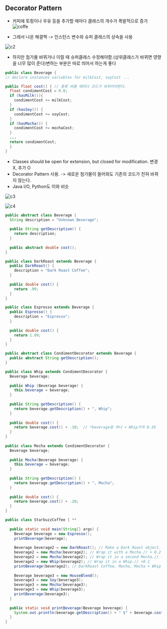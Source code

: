 ## Decorator Pattern
- 커피에 토핑이나 우유 등을 추가할 때마다 클래스의 개수가 폭발적으로 증가
![coffe](https://user-images.githubusercontent.com/50645183/95971815-a85e7c80-0e4c-11eb-805d-1db814965b18.PNG)

- 그래서 나온 해결책 -> 인스턴스 변수와 슈퍼 클래스의 상속을 사용

![c2](https://user-images.githubusercontent.com/50645183/95972454-6e41aa80-0e4d-11eb-8b29-4006b667c73a.PNG)

- 하지만 첨가물 바뀌거나 이럴 때 슈퍼클래스 수정해야함.(상위클래스가 바뀌면 영향을 너무 많이 준다)변하는 부분은 따로 띄어서 하는게 좋다 

```java
public class Beverage {
// declare instances variables for milkCost, soyCost ...

public float cost() { // 종류 바뀔 때마다 코드가 바뀌어야한다.
  float condimentCost = 0.0;
  if (hasMilk()){
    condimentCost += milkCost;
  }
  if (hasSoy()) {
    condimentCost += soyCost;
  }
  if (hasMocha()) {
    condimentCost += mochaCost;
  }
  ...
  return condimentCost;
  }
}
```

- Classes should be open for extension, but closed for modification. 변경 X, 추가 O
- Decorator Pattern 사용. -> 새로운 첨가물이 들어와도 기존의 코드가 전혀 바뀌지 않는다.
- Java I/O, Python도 이와 비슷

![c3](https://user-images.githubusercontent.com/50645183/95977027-4bb29000-0e53-11eb-8844-6f57940ae172.PNG)

![c4](https://user-images.githubusercontent.com/50645183/95977245-99c79380-0e53-11eb-9e06-09fbf9830db9.PNG)



```java
public abstract class Beverage {
  String description = "Unknown Beverage";
  
  public String getDescription() {
    return description;
  }
  
  public abstract double cost();
}
```
```java
public class DarkRoast extends Beverage {
  public DarkRoast() {
    description = "Dark Roast Coffee";
  }
  
  public double cost() {
    return .99;
  }
}

public class Espresso extends Beverage {
  public Espresso() {
    description = "Espresso";
  }
  
  public double cost() {
    return 1.99;
  }
}
```
```java
public abstract class CondimentDecorator extends Beverage {
  public abstract String getDescription();
}
```
```java
public class Whip extends CondimentDecorator {
  Beverage beverage;
  
  public Whip (Beverage beverage) {
    this.beverage = beverage;
  }
  
  public String getDescription() {
    return beverage.getDescription() + ", Whip";
  }
  
  public double cost() {
    return beverage.cost() + .10;  // *beverage중 하나 + Whip가격 0.10
  }
}
   
public class Mocha extends CondimentDecorator {
  Beverage beverage;
  
  public Mocha(Beverage beverage) {
    this.beverage = beverage;
  }
  
  public String getDescription() {
    return beverage.getDescription() + ", Mocha";
  }
  
  public double cost() {
    return beverage.cost() + .20;
  }
}
```
```java
public class StarbuzzCoffee { **
  
  public static void main(String[] args) {
    Beverage beverage = new Espresso();
    printBeverage(beverage);
    
    Beverage beverage2 = new DarkRoast(); // Make a Dark Roast object. // 0.99
    beverage2 = new Mocha(beverage2); // Wrap it with a Mocha.// + 0.2
    beverage2 = new Mocha(beverage2); // Wrap it in a second Mocha.// + 0.2
    beverage2 = new Whip(beverage2); // Wrap it in a Whip.// +0.1
    printBeverage(beverage2); // DarkRoast Coffee, Mocha, Mocha + Whip $1.49
    
    Beverage beverage3 = new HouseBlend();
    beverage3 = new Soy(beverage3);
    beverage3 = new Mocha(beverage3);
    beverage3 = new Whip(beverage3);
    printBeverage(beverage3);
  }
  
  public static void printBeverage(Beverage beverage) {
    System.out.println(beverage.getDescription() + " $" + beverage.cost());
  }
}
```
